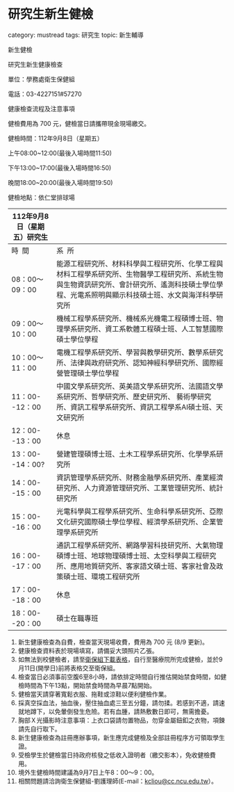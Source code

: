 # 研究生新生健檢

category: mustread
tags: 研究生
topic: 新生輔導

新生健檢

研究生新生健康檢查

單位：學務處衛生保健組

電話：03-4227151#57270

健康檢查流程及注意事項

健檢費用為 700 元，健檢當日請攜帶現金現場繳交。

健檢時間：112年9月8日（星期五）

上午08:00~12:00(最後入場時間11:50)

下午13:00~17:00(最後入場時間16:50)

晚間18:00~20:00(最後入場時間19:50)

健檢地點：依仁堂排球場

| 112年9月8日（星期五）研究生 |  |
| --- | --- |
| 時  間 | 系  所 |
| 08：00～09：00 | 能源工程研究所、材料科學與工程研究所、化學工程與材料工程學系研究所、生物醫學工程研究所、系統生物與生物資訊研究所、會計研究所、遙測科技碩士學位學程、光電系照明與顯示科技碩士班、水文與海洋科學研究所 |
| 09：00～10：00 | 機械工程學系研究所、機械系光機電工程碩博士班、物理學系研究所、資工系軟體工程碩士班、人工智慧國際碩士學位學程 |
| 10：00～11：00 | 電機工程學系研究所、學習與教學研究所、數學系研究所、法律與政府研究所、認知神經科學研究所、國際經營管理碩士學位學程 |
| 11：00--12：00 | 中國文學系研究所、英美語文學系研究所、法國語文學系研究所、哲學研究所、歷史研究所、 藝術學研究所、資訊工程學系研究所、資訊工程學系AI碩士班、天文研究所 |
| 12：00--13：00 | 休息 |
| 13：00--14：00? | 營建管理碩博士班、土木工程學系研究所、化學學系研究所 |
| 14：00--15：00 | 資訊管理學系研究所、財務金融學系研究所、產業經濟研究所、人力資源管理研究所、工業管理研究所、統計研究所 |
| 15：00--16：00 | 光電科學與工程學系研究所、生命科學系研究所、亞際文化研究國際碩士學位學程、經濟學系研究所、企業管理學系研究所 |
| 16：00--17：00 | 通訊工程學系研究所、網路學習科技研究所、大氣物理碩博士班、地球物理碩博士班、太空科學與工程研究所、應用地質研究所、客家語文碩士班、客家社會及政策碩士班、環境工程研究所 |
| 17：00--18：00 | 休息 |
| 18：00--20：00 | 碩士在職專班 |
1. 新生健康檢查為自費，檢查當天現場收費，費用為 700 元 (8/9 更新)。
2. 健康檢查資料表於現場填寫，請備妥大頭照片乙張。
3. 如無法到校健檢者，請至[衛保組下載表格](http://140.115.183.208/topics/download)，自行至醫療院所完成健檢，並於9月11日(開學日)前將表格交至衛保組。
4. 檢查當日必須事前空腹6至8小時，請依排定時間自行推估開始禁食時間，如健檢時間為下午13點，開始禁食時間為早晨7點開始。
5. 健檢當天請穿著寬鬆衣服、拖鞋或涼鞋以便利健檢作業。
6. 採真空採血法，抽血後，壓住抽血處三至五分鐘，請勿揉。若感到不適，請速就地蹲下，以免暈倒發生危險。若有血腫，請熱敷數日即可，無需擔憂。
7. 胸部Ｘ光攝影時注意事項：上衣口袋請勿置物品，勿穿金屬鈕釦之衣物，項鍊請先自行取下。
8. 新生健康檢查為註冊應辦事項，新生應完成健檢及全部註冊程序方可領取學生證。
9. 受檢學生於健檢當日持政府核發之低收入證明者（繳交影本），免收健檢費用。
10. 境外生健檢時間建議為9月7日上午8：00～9：00。
11. 相關問題請洽詢衛生保健組-劉護理師(E-mail：kcliou@cc.ncu.edu.tw）。